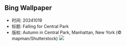## Bing Wallpaper
- 时间: 20241019
- 标题: Falling for Central Park
- 版权: Autumn in Central Park, Manhattan, New York (© mapman/Shutterstock)
![](https://cn.bing.com/th?id=OHR.CentralParkAutumn_EN-US2354288950_UHD.jpg&rf=LaDigue_UHD.jpg&pid=hp&w=3840&h=2160&rs=1&c=4)
